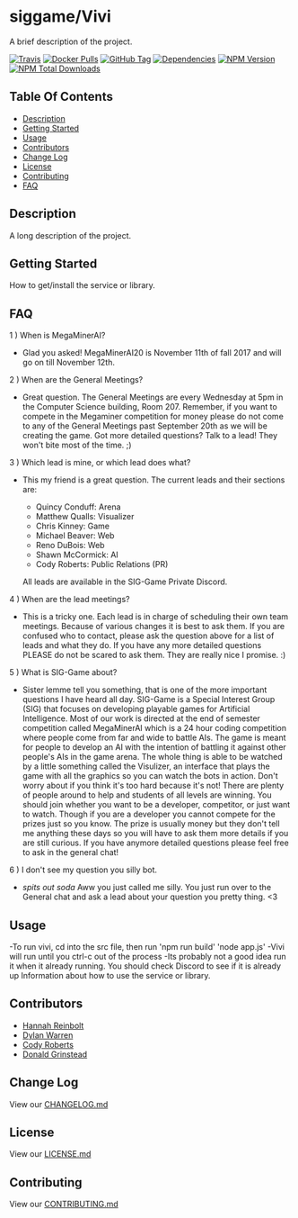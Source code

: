 # siggame/Vivi

A brief description of the project.

[![Travis](https://img.shields.io/travis/siggame/YOUR_PROJECT_HERE.svg?style=flat-square)](https://travis-ci.org/siggame/YOUR_PROJECT_HERE)
[![Docker Pulls](https://img.shields.io/docker/pulls/siggame/YOUR_PROJECT_HERE.svg?style=flat-square)](https://hub.docker.com/r/siggame/YOUR_PROJECT_HERE/)
[![GitHub Tag](https://img.shields.io/github/tag/siggame/YOUR_PROJECT_HERE.svg?style=flat-square)](https://github.com/siggame/YOUR_PROJECT_HERE/tags)
[![Dependencies](https://img.shields.io/david/siggame/YOUR_PROJECT_HERE.svg)](https://github.com/siggame/YOUR_PROJECT_HERE)
[![NPM Version](https://img.shields.io/npm/@siggame/YOUR_PROJECT_HERE.svg?style=flat-square)](https://www.npmjs.com/package/@siggame/YOUR_PROJECT_HERE)
[![NPM Total Downloads](https://img.shields.io/npm/dt/@siggame/YOUR_PROJECT_HERE.svg?style=flat-square)](https://www.npmjs.com/package/@siggame/YOUR_PROJECT_HERE)

## Table Of Contents
- [Description](#description)
- [Getting Started](#getting-started)
- [Usage](#usage)
- [Contributors](#contributors)
- [Change Log](#change-log)
- [License](#license)
- [Contributing](#contributing)
- [FAQ](#faq)

## Description

A long description of the project.

## Getting Started

How to get/install the service or library.

## FAQ

1 ) When is MegaMinerAI?
- Glad you asked! MegaMinerAI20 is November 11th of fall 2017 and will go on till November 12th.
  
2 ) When are the General Meetings?
- Great question. The General Meetings are every Wednesday at 5pm in the Computer Science building, Room 207. 
  Remember, if you want to compete in the Megaminer competition for money please do not come to any of the 
  General Meetings past September 20th as we will be creating the game. Got more detailed questions? Talk to a lead! They won't bite most of the time. ;)

3 ) Which lead is mine, or which lead does what?
- This my friend is a great question. The current leads and their sections are: 
  
  - Quincy Conduff: Arena 
  - Matthew Qualls: Visualizer
  - Chris Kinney: Game
  - Michael Beaver: Web
  - Reno DuBois: Web
  - Shawn McCormick: AI
  - Cody Roberts: Public Relations (PR)
  
  All leads are available in the SIG-Game Private Discord.

4 ) When are the lead meetings?
- This is a tricky one. Each lead is in charge of scheduling their own team meetings. Because of various changes it is best to ask them. 
  If you are confused who to contact, please ask the question above for a list of leads and what they do. If you have any more detailed questions 
  PLEASE do not be scared to ask them. They are really nice I promise. :)

5 ) What is SIG-Game about?
- Sister lemme tell you something, that is one of the more important questions I have heard all day. 
  SIG-Game is a Special Interest Group (SIG) that focuses on developing playable games for Artificial Intelligence. 
  Most of our work is directed at the end of semester competition called MegaMinerAI which is a 24 hour coding competition where people come from far and wide to battle AIs. 
  The game is meant for people to develop an AI with the intention of battling it against other people's AIs in the game arena. 
  The whole thing is able to be watched by a little something called the Visulizer, 
  an interface that plays the game with all the graphics so you can watch the bots in action. Don't worry about if you think it's too hard because it's not! 
  There are plenty of people around to help and students of all levels are winning. 
  You should join whether you want to be a developer, competitor, or just want to watch. Though if you are a developer you cannot compete for the prizes just so you know. 
  The prize is usually money but they don't tell me anything these days so you will have to ask them more details if you are still curious. 
  If you have anymore detailed questions please feel free to ask in the general chat!

6 ) I don't see my question you silly bot.
- *spits out soda* Aww you just called me silly. You just run over to the General chat and ask a lead about your question you pretty thing. <3

## Usage

-To run vivi, cd into the src file, then run 'npm run build' 'node app.js'
-Vivi will run until you ctrl-c out of the process
-Its probably not a good idea run it when it already running. You should check Discord to see if it is already up
Information about how to use the service or library.

## Contributors
- [Hannah Reinbolt](https://github.com/LoneGalaxy)
- [Dylan Warren](https://github.com/Uhuh)
- [Cody Roberts](https://github.com/Crayon-Muncher)
- [Donald Grinstead](https://github.com/Dfgrinstead)
## Change Log

View our [CHANGELOG.md](https://github.com/siggame/YOUR_PROJECT_HERE/blob/master/CHANGELOG.md)

## License

View our [LICENSE.md](https://github.com/siggame/colisee/blob/master/LICENSE.md)

## Contributing

View our [CONTRIBUTING.md](https://github.com/siggame/colisee/blob/master/CONTRIBUTING.md)
